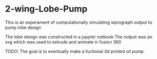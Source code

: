 # 2-wing-Lobe-Pump
This is an experament of computationally simulating siprograph output to pump lobe design

The lobe design was constructed in a jupyter notbook
The output was an svg which was used to extrude and animate in fusion 360

TODO:
The goal is to eventually make a fuctional 3d printed oil pump.

